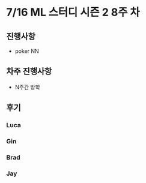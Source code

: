 # 7/16 ML 스터디 시즌 2 8주 차

## 진행사항
- poker NN 

## 차주 진행사항
- N주간 방학
 
## 후기

### Luca

### Gin

### Brad

### Jay
